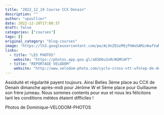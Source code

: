 ```yaml
---
title: "2022_12_19 Course CCX Denain"
description: ""
author: "vpoullier"
date: 2022-12-20T17:08:37
draft: false
categories: ["courses"]
tags: []
original_category: "blog-courses"
image: "https://lh3.googleusercontent.com/pw/AL9nZEUzM9jFhWoSAMinKwfVaMgRAV720YCPA29pgXldp2h85f65utctKgGOGOEirvoYmCBwb0OUEE8nWFTaGU5AM53I4MHxUreSTec9KU62rE25e84OYsyW13p_qd87ZM8StVkhZV50KhYEbuBp7PngEz0ULQ=w720-h480-no?authuser=0"
links:
  - title: "LES PHOTOS"
    website: "https://photos.app.goo.gl/a85D6u3xRcNGMCmP7"
  - title: "REPORTAGE VELODOM"
    website: "http://www.velodom-photo.com/cyclo-cross-vtt-ufolep-de-denain-1-2-et-3eme-cat.html"
---
```


Assiduité et régularité payent toujours. Ainsi Belles 3ème place au CCX de Denain dimanche après-midi pour Jérôme W et 5ème place pour Guillaume son frère jumeau. Nous sommes contents pour eux et nous les félicitons tant les conditions météos étaient difficiles&nbsp;!

Photos de Dominique-VELODOM-PHOTOS